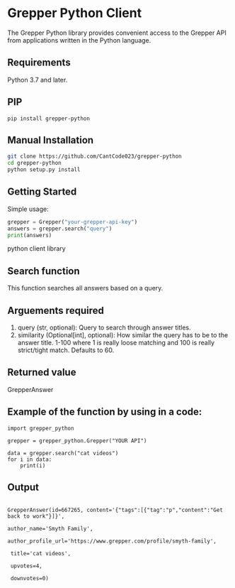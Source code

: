 # Grepper Python Client
The Grepper Python library provides convenient access to the Grepper API from applications written in the Python language.

## Requirements
Python 3.7 and later.

## PIP
```
pip install grepper-python
```

## Manual Installation
```bash
git clone https://github.com/CantCode023/grepper-python
cd grepper-python
python setup.py install
```

## Getting Started
Simple usage:
```py
grepper = Grepper("your-grepper-api-key")
answers = grepper.search("query")
print(answers)
```

python client library

## Search function

This function searches all answers based on a query.

## Arguements required

1. query (str, optional): Query to search through answer titles.
2. similarity (Optional[int], optional): How similar the query has to be to the answer title. 1-100 where 1 is really loose matching and 100 is really strict/tight match. Defaults to 60.

## Returned value

GrepperAnswer

## Example of the function by using in a code:

```
import grepper_python

grepper = grepper_python.Grepper("YOUR API")

data = grepper.search("cat videos")
for i in data:
    print(i)
```

## Output

```

GrepperAnswer(id=667265, content='{"tags":[{"tag":"p","content":"Get back to work"}]}', 

author_name='Smyth Family', 

author_profile_url='https://www.grepper.com/profile/smyth-family',

 title='cat videos', 

 upvotes=4, 

 downvotes=0)

```